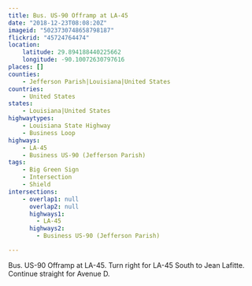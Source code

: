 ```yaml
---
title: Bus. US-90 Offramp at LA-45
date: "2018-12-23T08:08:20Z"
imageid: "5023730748658798187"
flickrid: "45724764474"
location:
    latitude: 29.894188440225662
    longitude: -90.10072630797616
places: []
counties:
    - Jefferson Parish|Louisiana|United States
countries:
    - United States
states:
    - Louisiana|United States
highwaytypes:
    - Louisiana State Highway
    - Business Loop
highways:
    - LA-45
    - Business US-90 (Jefferson Parish)
tags:
    - Big Green Sign
    - Intersection
    - Shield
intersections:
    - overlap1: null
      overlap2: null
      highways1:
        - LA-45
      highways2:
        - Business US-90 (Jefferson Parish)

---
```

Bus. US-90 Offramp at LA-45.  Turn right for LA-45 South to Jean Lafitte.  Continue straight for Avenue D.
